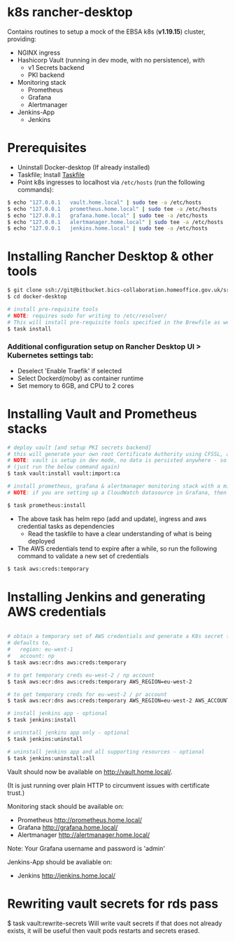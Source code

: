 # k8s rancher-desktop
Contains routines to setup a mock of the EBSA k8s (**v1.19.15**) cluster, providing:
- NGINX ingress
- Hashicorp Vault (running in dev mode, with no persistence), with
  - v1 Secrets backend
  - PKI backend
- Monitoring stack
  - Prometheus
  - Grafana
  - Alertmanager
- Jenkins-App
  - Jenkins

# Prerequisites
- Uninstall Docker-desktop (If already installed)
- Taskfile; Install [Taskfile](https://taskfile.dev/#/installation)
- Point k8s ingresses to localhost via ```/etc/hosts``` (run the following commands):

```bash
$ echo "127.0.0.1   vault.home.local" | sudo tee -a /etc/hosts
$ echo "127.0.0.1   prometheus.home.local" | sudo tee -a /etc/hosts
$ echo "127.0.0.1   grafana.home.local" | sudo tee -a /etc/hosts
$ echo "127.0.0.1   alertmanager.home.local" | sudo tee -a /etc/hosts
$ echo "127.0.0.1   jenkins.home.local" | sudo tee -a /etc/hosts
```

# Installing Rancher Desktop & other tools

```bash
$ git clone ssh://git@bitbucket.bics-collaboration.homeoffice.gov.uk/sre/docker-desktop.git
$ cd docker-desktop

# install pre-requisite tools
# NOTE: requires sudo for writing to /etc/resolver/
# This will install pre-requisite tools specified in the Brewfile as well as rancher desktop with the required configurations
$ task install
```
### Additional configuration setup on Rancher Desktop UI > Kubernetes settings tab:

- Deselect 'Enable Traefik' if selected
- Select Dockerd(moby) as container runtime
- Set memory to 6GB, and CPU to 2 cores

# Installing Vault and Prometheus stacks

```bash
# deploy vault [and setup PKI secrets backend]
# this will generate your own root Certificate Authority using CFSSL, as well as setup Vault PKI as an intermediate CA
# NOTE: vault is setup in dev mode, no data is persisted anywhere - so if your pod restarts, you will have to setup again
# (just run the below command again)
$ task vault:install vault:import:ca

# install prometheus, grafana & alertmanager monitoring stack with a minimal set of service monitors and prometheus rules for reduced noise during development
# NOTE: if you are setting up a CloudWatch datasource in Grafana, then your AWS credentials will expire after a time.

$ task prometheus:install
```
- The above task has helm repo (add and update), ingress and aws credential tasks as dependencies
  - Read the taskfile to have a clear understanding of what is being deployed
- The AWS credentials tend to expire after a while, so run the following command to validate a new set of credentials

```bash
$ task aws:creds:temporary
```
# Installing Jenkins and generating AWS credentials

```bash

# obtain a temporary set of AWS credentials and generate a K8s secret for accessing ECR images (and CloudWatch metrics and logs)
# defaults to,
#   region: eu-west-1
#   account: np
$ task aws:ecr:dns aws:creds:temporary

# to get temporary creds eu-west-2 / np account
$ task aws:ecr:dns aws:creds:temporary AWS_REGION=eu-west-2

# to get temporary creds for eu-west-2 / pr account
$ task aws:ecr:dns aws:creds:temporary AWS_REGION=eu-west-2 AWS_ACCOUNT=pr

# install jenkins app - optional
$ task jenkins:install

# uninstall jenkins app only - optional
$ task jenkins:uninstall

# uninstall jenkins app and all supporting resources - optional
$ task jenkins:uninstall:all

```

Vault should now be available on http://vault.home.local/.

(It is just running over plain HTTP to circumvent issues with certificate trust.)

Monitoring stack should be available on:

- Prometheus http://prometheus.home.local/
- Grafana http://grafana.home.local/
- Alertmanager http://alertmanager.home.local/

Note: Your Grafana username and password is 'admin'

Jenkins-App should be avaliable on:

- Jenkins http://jenkins.home.local/

# Rewriting vault secrets for rds pass
  $ task vault:rewrite-secrets
  Will write vault secrets if that does not already exists, it will be useful then vault pods restarts and secrets erased.